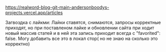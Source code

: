 https://realword-blog-git-main-andersonboodys-projects.vercel.app/articles

Загвоздка с лайкми:
Лайки ставятся, снимаются, запросы корректные приходят, но при поставленом лайке и обновлении сайта при ходит новый массив статей и в ней эта запись приходит всегда с "favorited": false. Могу добавить все это в локал стор( но не знаю на сколько это корректно)
